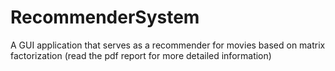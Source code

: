 # RecommenderSystem
A GUI application that serves as a recommender for movies based on matrix factorization (read the pdf report for more detailed information)
